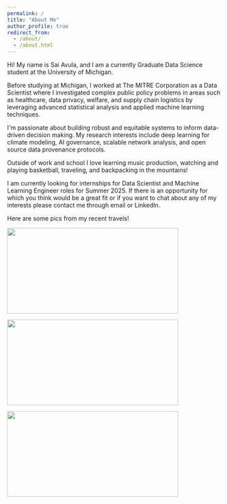 ```yaml
---
permalink: /
title: "About Me"
author_profile: true
redirect_from: 
  - /about/
  - /about.html
---
```


<p> Hi! My name is Sai Avula, and I am a currently Graduate Data Science student at the University of Michigan. <p>

<p> Before studying at Michigan, I worked at The MITRE Corporation as a Data Scientist where I investigated complex public policy problems in areas
such as healthcare, data privacy, welfare, and supply chain logistics by leveraging advanced statistical analysis and applied machine learning techniques. <p>

<p> I'm passionate about building robust and equitable systems to inform data-driven decision making. My research interests include deep learning 
for climate modeling, AI governance, scalable network analysis, and open source data provenance protocols. <p>

<p> Outside of work and school I love learning music production, watching and playing basketball, traveling, and backpacking in the mountains! <p>

<p> I am currently looking for internships for Data Scientist and Machine Learning Engineer roles for Summer 2025. If there is an opportunity for which you think 
would be a great fit or if you want to chat about any of my interests please contact me through email or LinkedIn. <p>

<p> Here are some pics from my recent travels! <p>


<img src="images/zion.png" width="400" height="200">

<p><p>

<img src="images/llams.png" width="400" height="200">

<p><p>

<img src="images/salk.png" width="400" height="200">

<p><p>













